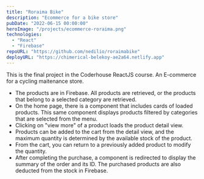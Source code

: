 ```yaml
---
title: "Roraima Bike"
description: "Ecommerce for a bike store"
pubDate: "2022-06-15 00:00:00"
heroImage: "/projects/ecommerce-roraima.png"
technologies:
  - "React"
  - "Firebase"
repoURL: "https://github.com/nedilio/roraimabike"
deployURL: "https://chimerical-belekoy-ae2a64.netlify.app"
---
```


This is the final project in the Coderhouse ReactJS course. An E-commerce for a cycling maitenance store.

- The products are in Firebase. All products are retrieved, or the products that belong to a selected category are retrieved.
- On the home page, there is a component that includes cards of loaded products. This same component displays products filtered by categories that are selected from the menu.
- Clicking on "view more" of a product loads the product detail view.
- Products can be added to the cart from the detail view, and the maximum quantity is determined by the available stock of the product.
- From the cart, you can return to a previously added product to modify the quantity.
- After completing the purchase, a component is redirected to display the summary of the order and its ID. The purchased products are also deducted from the stock in Firebase.
